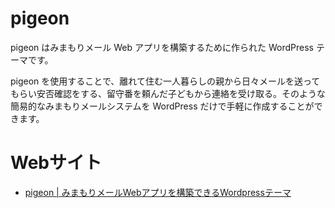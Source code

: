 # pigeon

pigeon はみまもりメール Web アプリを構築するために作られた WordPress テーマです。

pigeon を使用することで、離れて住む一人暮らしの親から日々メールを送ってもらい安否確認をする、留守番を頼んだ子どもから連絡を受け取る。そのような簡易的なみまもりメールシステムを WordPress だけで手軽に作成することができます。

# Webサイト

* [pigeon | みまもりメールWebアプリを構築できるWordpressテーマ](http://pigeon.go-sign.info/)

